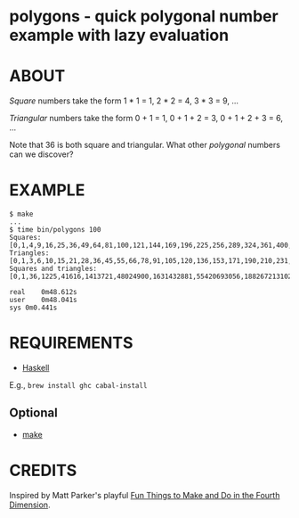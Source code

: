 # polygons - quick polygonal number example with lazy evaluation

# ABOUT

*Square* numbers take the form 1 * 1 = 1, 2 * 2 = 4, 3 * 3 = 9, ...

*Triangular* numbers take the form 0 + 1 = 1, 0 + 1 + 2 = 3, 0 + 1 + 2 + 3 = 6, ...

Note that 36 is both square and triangular. What other *polygonal* numbers can we discover?

# EXAMPLE

```
$ make
...
$ time bin/polygons 100
Squares: [0,1,4,9,16,25,36,49,64,81,100,121,144,169,196,225,256,289,324,361,400,441,484,529,576,625,676,729,784,841,900,961,1024,1089,1156,1225,1296,1369,1444,1521,1600,1681,1764,1849,1936,2025,2116,2209,2304,2401,2500,2601,2704,2809,2916,3025,3136,3249,3364,3481,3600,3721,3844,3969,4096,4225,4356,4489,4624,4761,4900,5041,5184,5329,5476,5625,5776,5929,6084,6241,6400,6561,6724,6889,7056,7225,7396,7569,7744,7921,8100,8281,8464,8649,8836,9025,9216,9409,9604,9801]
Triangles: [0,1,3,6,10,15,21,28,36,45,55,66,78,91,105,120,136,153,171,190,210,231,253,276,300,325,351,378,406,435,465,496,528,561,595,630,666,703,741,780,820,861,903,946,990,1035,1081,1128,1176,1225,1275,1326,1378,1431,1485,1540,1596,1653,1711,1770,1830,1891,1953,2016,2080,2145,2211,2278,2346,2415,2485,2556,2628,2701,2775,2850,2926,3003,3081,3160,3240,3321,3403,3486,3570,3655,3741,3828,3916,4005,4095,4186,4278,4371,4465,4560,4656,4753,4851,4950]
Squares and triangles: [0,1,36,1225,41616,1413721,48024900,1631432881,55420693056,1882672131025,63955431761796,2172602007770041,7263325169820736,8690408031080164,10245401755863184,17380816062160329,19553418069930369,29053300679282944,31843510970040004,34761632124320656,37807664142124900,40981607023452736,43707861882448009,44283460768304164,47115680456192089,50651409893459761,54315050194251025,58106601358565881,65369926528386624,69523264248641316,73804512832419600,78213672279721476,82750742590546944,96276052056630625,101302819786919521,106457498380732009,111740087838068089,116213202717131776,121729667866884100,127374043880160016,133146330756959524,139046528497282624,145074637101129316,150165360263180025,151230656568499600,156427344559442961,157514586899393476,162817239719229489,163926428093810944,169335045742539609,174831447529792036,175980762629373321,177133843073216656,181583129245518400,182754390379730625,188462721824768356,189655928993611521,195470225267541904,202605639573839044,203842738811944089,209868964743659776,211128010016395761,215982974813899225,217260200777004100,223480175676136201,224779347673872016,231105287401896769,232426405434263524,238858309991180929,240201374058178624,246739243443988681,253364896968322500,254748087760320025,256135043896579600,261479706113546496,262884842940174961,269722426122294084,271149508983553489,278093056994565264,279542085890455609,286591598730360036,295218051329678400,296710972294830625,302461313136999241,303972414792520356,305487281792303521,311321641428733849,312854689118885904,314391502153300009,320309880583992049,321864874308775044,329426030602773841,331002970362187776,337074971035296400,338670091485079225,348042063230908201,355902933321216064,357541945840260769,359184723703567524,367169739313136929]

real	0m48.612s
user	0m48.041s
sys	0m0.441s
```

# REQUIREMENTS

* [Haskell](https://www.haskell.org/)

E.g., `brew install ghc cabal-install`

## Optional

* [make](https://www.gnu.org/software/make/make.html)

# CREDITS

Inspired by Matt Parker's playful [Fun Things to Make and Do in the Fourth Dimension](http://www.amazon.com/gp/product/0374535639).

